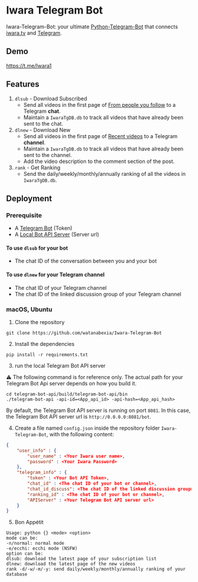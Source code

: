 # Iwara Telegram Bot

Iwara-Telegram-Bot: your ultimate [Python-Telegram-Bot](https://github.com/python-telegram-bot/python-telegram-bot) that connects [iwara.tv](https://iwara.tv/) and [Telegram](https://telegram.org/).

## Demo

https://t.me/Iwara1

## Features
<!-- ✅ - Published  
🚧 - In Progress  
💡 - Planned   -->

1. `dlsub` - Download Subscribed
   - Send all videos in the first page of [From people you follow](https://iwara.tv/subscriptions) to a Telegram **chat**.
   - Maintain a `IwaraTgDB.db` to track all videos that have already been sent to the chat.
2. `dlnew` - Download New
   - Send all videos in the first page of [Recent videos](https://www.iwara.tv/videos) to a Telegram **channel**.
   - Maintain a `IwaraTgDB.db` to track all videos that have already been sent to the channel.
   - Add the video description to the comment section of the post.
3. `rank` - Get Ranking
   - Send the daily/weekly/monthly/annually ranking of all the videos in `IwaraTgDB.db`.

## Deployment

### Prerequisite

- A [Telegram Bot](https://core.telegram.org/bots/) (Token)
- A [Local Bot API Server](https://core.telegram.org/bots/api#using-a-local-bot-api-server) (Server url)
  <!-- - Iwara videos with resolution of `Source` are usually larger than 50 MB. -->

#### To use `dlsub` for your bot

- The chat ID of the conversation between you and your bot

#### To use `dlnew` for your Telegram channel

- The chat ID of your Telegram channel
- The chat ID of the linked discussion group of your Telegram channel

### macOS, Ubuntu

1. Clone the repository
```shell
git clone https://github.com/watanabexia/Iwara-Telegram-Bot
```
2. Install the dependencies
```shell
pip install -r requirements.txt
```
3. run the local Telegram Bot API server

⚠️ The following command is for reference only. The actual path for your Telegram Bot Api server depends on how you build it.
```shell
cd telegram-bot-api/build/telegram-bot-api/bin
./telegram-bot-api -api-id=<App_api_id> -api-hash=<App_api_hash>
```
By default, the Telegram Bot API server is running on port `8081`. In this case, the Telegram Bot API server url is `http://0.0.0.0:8081/bot`.

4. Create a file named `config.json` inside the repository folder `Iwara-Telegram-Bot`, with the following content:
```json
{
    "user_info" : {
        "user_name" : <Your Iwara user name>,
        "password" : <Your Iwara Password>
    },
    "telegram_info" : {
        "token" : <Your Bot API Token>,
        "chat_id" : <The chat ID of your bot or channel>,
        "chat_id_discuss": <The chat ID of the linked discussion group>,
        "ranking_id" : <The chat ID of your bot or channel>,
        "APIServer" : <Your Telegram Bot API server url>
    }
}
```
5. Bon Appétit
```shell
Usage: python {} <mode> <option>
mode can be:
-n/normal: normal mode
-e/ecchi: ecchi mode (NSFW)
option can be:
dlsub: download the latest page of your subscription list
dlnew: download the latest page of the new videos
rank -d/-w/-m/-y: send daily/weekly/monthly/annually ranking of your database
```